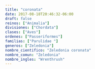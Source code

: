 ```yaml
---
title: "coronata"
date: 2017-08-18T20:46:32-06:00
draft: false
reinos: ["Animalia"]
divisiones: ["Chordata"]
clases: ["Aves"]
ordenes: ["Passeriformes"]
familias: ["Parulidae "]
generos: ["Zeledonia"]
nombre_cientifico: "Zeledonia coronata"
nombre_comun: "Zeledonia"
nombre_ingles: "Wrenthrush"
---
```

